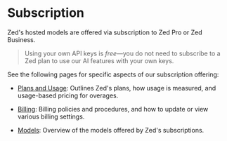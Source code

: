 # Subscription

Zed's hosted models are offered via subscription to Zed Pro or Zed Business.

> Using your own API keys is _free_—you do not need to subscribe to a Zed plan to use our AI features with your own keys.

See the following pages for specific aspects of our subscription offering:

- [Plans and Usage](./plans-and-usage.md): Outlines Zed's plans, how usage is measured, and usage-based pricing for overages.

- [Billing](./billing.md): Billing policies and procedures, and how to update or view various billing settings.

- [Models](./models.md): Overview of the models offered by Zed's subscriptions.
